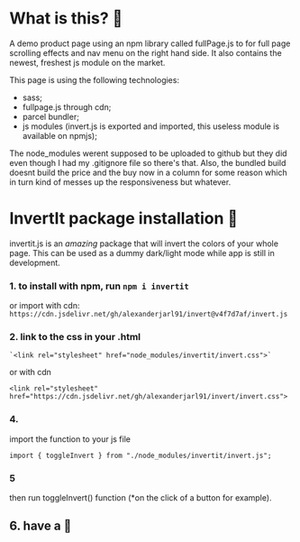 # What is this? :dizzy:

A demo product page using an npm library called fullPage.js to for full page scrolling effects and nav menu on the right hand side. It also contains the newest, freshest js module on the market.

This page is using the following technologies:
- sass;
- fullpage.js through cdn;
- parcel bundler;
- js modules (invert.js is exported and imported, this useless module is available on npmjs);

The node_modules werent supposed to be uploaded to github but they did even though I had my .gitignore file so there's that. Also, the bundled build doesnt build the price and the buy now in a column for some reason which in turn kind of messes up the responsiveness but whatever.

# InvertIt package installation :rocket:

invertit.js is an _amazing_ package that will invert the colors of your whole page. This can be used as a dummy dark/light mode while app is still in development.

### 1.  to install with npm, run `npm i invertit`

or import with cdn: `https://cdn.jsdelivr.net/gh/alexanderjarl91/invert@v4f7d7af/invert.js`

### 2.   link to the css in your .html
    `<link rel="stylesheet" href="node_modules/invertit/invert.css">`

or with cdn

`<link rel="stylesheet" href="https://cdn.jsdelivr.net/gh/alexanderjarl91/invert/invert.css">`

### 4. 

import the function to your js file

`import { toggleInvert } from "./node_modules/invertit/invert.js";`

### 5

then run toggleInvert() function (*on the click of a button for example).

## 6. have a  :tropical_drink:
